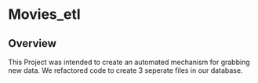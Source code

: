 # Movies_etl

## Overview

This Project was intended to create an automated mechanism for grabbing new data. We refactored code to create 3 seperate files in our database.
